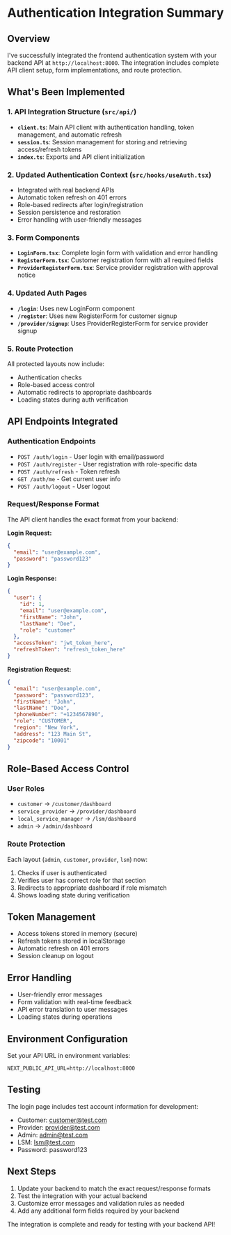 # Authentication Integration Summary

## Overview
I've successfully integrated the frontend authentication system with your backend API at `http://localhost:8000`. The integration includes complete API client setup, form implementations, and route protection.

## What's Been Implemented

### 1. API Integration Structure (`src/api/`)
- **`client.ts`**: Main API client with authentication handling, token management, and automatic refresh
- **`session.ts`**: Session management for storing and retrieving access/refresh tokens
- **`index.ts`**: Exports and API client initialization

### 2. Updated Authentication Context (`src/hooks/useAuth.tsx`)
- Integrated with real backend APIs
- Automatic token refresh on 401 errors
- Role-based redirects after login/registration
- Session persistence and restoration
- Error handling with user-friendly messages

### 3. Form Components
- **`LoginForm.tsx`**: Complete login form with validation and error handling
- **`RegisterForm.tsx`**: Customer registration form with all required fields
- **`ProviderRegisterForm.tsx`**: Service provider registration with approval notice

### 4. Updated Auth Pages
- **`/login`**: Uses new LoginForm component
- **`/register`**: Uses new RegisterForm for customer signup
- **`/provider/signup`**: Uses ProviderRegisterForm for service provider signup

### 5. Route Protection
All protected layouts now include:
- Authentication checks
- Role-based access control
- Automatic redirects to appropriate dashboards
- Loading states during auth verification

## API Endpoints Integrated

### Authentication Endpoints
- `POST /auth/login` - User login with email/password
- `POST /auth/register` - User registration with role-specific data
- `POST /auth/refresh` - Token refresh
- `GET /auth/me` - Get current user info
- `POST /auth/logout` - User logout

### Request/Response Format
The API client handles the exact format from your backend:

**Login Request:**
```json
{
  "email": "user@example.com",
  "password": "password123"
}
```

**Login Response:**
```json
{
  "user": {
    "id": 1,
    "email": "user@example.com",
    "firstName": "John",
    "lastName": "Doe",
    "role": "customer"
  },
  "accessToken": "jwt_token_here",
  "refreshToken": "refresh_token_here"
}
```

**Registration Request:**
```json
{
  "email": "user@example.com",
  "password": "password123",
  "firstName": "John",
  "lastName": "Doe",
  "phoneNumber": "+1234567890",
  "role": "CUSTOMER",
  "region": "New York",
  "address": "123 Main St",
  "zipcode": "10001"
}
```

## Role-Based Access Control

### User Roles
- `customer` → `/customer/dashboard`
- `service_provider` → `/provider/dashboard`
- `local_service_manager` → `/lsm/dashboard`
- `admin` → `/admin/dashboard`

### Route Protection
Each layout (`admin`, `customer`, `provider`, `lsm`) now:
1. Checks if user is authenticated
2. Verifies user has correct role for that section
3. Redirects to appropriate dashboard if role mismatch
4. Shows loading state during verification

## Token Management
- Access tokens stored in memory (secure)
- Refresh tokens stored in localStorage
- Automatic refresh on 401 errors
- Session cleanup on logout

## Error Handling
- User-friendly error messages
- Form validation with real-time feedback
- API error translation to user messages
- Loading states during operations

## Environment Configuration
Set your API URL in environment variables:
```env
NEXT_PUBLIC_API_URL=http://localhost:8000
```

## Testing
The login page includes test account information for development:
- Customer: customer@test.com
- Provider: provider@test.com
- Admin: admin@test.com
- LSM: lsm@test.com
- Password: password123

## Next Steps
1. Update your backend to match the exact request/response formats
2. Test the integration with your actual backend
3. Customize error messages and validation rules as needed
4. Add any additional form fields required by your backend

The integration is complete and ready for testing with your backend API!
